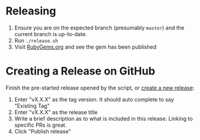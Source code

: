 # Releasing

1. Ensure you are on the expected branch (presumably `master`) and the current branch is up-to-date.
1. Run `./release.sh`
1. Visit [RubyGems.org](https://rubygems.org/gems/percy-common) and see the gem has been published

# Creating a Release on GitHub

Finish the pre-started release opened by the script, or [create a new release](https://github.com/percy/percy-common/releases/new):

1. Enter "vX.X.X" as the tag version. It should auto complete to say "Existing Tag"
1. Enter "vX.X.X" as the release title
1. Write a brief description as to what is included in this release. Linking to specific PRs is great.
1. Click "Publish release"
